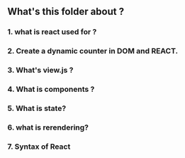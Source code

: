 ## What's this folder about ?
### 1. what is react used for ?
### 2. Create a dynamic counter in DOM and REACT.
### 3. What's view.js ?
### 4. What is components ?
### 5. What is state?
### 6. what is rerendering?
### 7. Syntax of React

